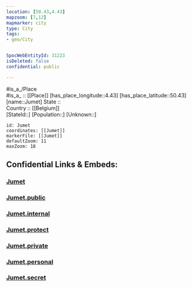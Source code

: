```yaml
---
location: [50.43,4.43] 
mapzoom: [7,12] 
mapmarker: city 
type: City
tags:
- geo/City


SpocWebEntityId: 31223
isDeleted: false
confidential: public

---
```

#is_a_/Place  
#is_a_ :: [[Place]] 
[has_place_longitude::4.43] 
[has_place_latitude::50.43] 
[name::Jumet] 
State ::  
Country :: [[Belgium]]  
[StateId::] 
[Population::] 
[Unknown::] 


```leaflet
id: Jumet
coordinates: [[Jumet]] 
markerFile: [[Jumet]] 
defaultZoom: 11 
maxZoom: 18
```


## Confidential Links & Embeds: 

### [Jumet](/_Standards/Earth/Continent/Europe/Europe~West/Belgium/Regions~Belgium/Wallonie/counties~Wallonie/Hainaut/City/Jumet.md) 

### [Jumet.public](/_public/Earth/Continent/Europe/Europe~West/Belgium/Regions~Belgium/Wallonie/counties~Wallonie/Hainaut/City/Jumet.public.md) 

### [Jumet.internal](/_internal/Earth/Continent/Europe/Europe~West/Belgium/Regions~Belgium/Wallonie/counties~Wallonie/Hainaut/City/Jumet.internal.md) 

### [Jumet.protect](/_protect/Earth/Continent/Europe/Europe~West/Belgium/Regions~Belgium/Wallonie/counties~Wallonie/Hainaut/City/Jumet.protect.md) 

### [Jumet.private](/_private/Earth/Continent/Europe/Europe~West/Belgium/Regions~Belgium/Wallonie/counties~Wallonie/Hainaut/City/Jumet.private.md) 

### [Jumet.personal](/_personal/Earth/Continent/Europe/Europe~West/Belgium/Regions~Belgium/Wallonie/counties~Wallonie/Hainaut/City/Jumet.personal.md) 

### [Jumet.secret](/_secret/Earth/Continent/Europe/Europe~West/Belgium/Regions~Belgium/Wallonie/counties~Wallonie/Hainaut/City/Jumet.secret.md)

